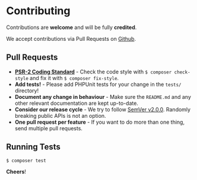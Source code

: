 # Contributing

Contributions are **welcome** and will be fully **credited**.

We accept contributions via Pull Requests on [Github](https://github.com/caseyamcl/toc).

## Pull Requests

- **[PSR-2 Coding Standard](https://github.com/php-fig/fig-standards/blob/master/accepted/PSR-2-coding-style-guide.md)** - Check the code style with ``$ composer check-style`` and fix it with ``$ composer fix-style``.
- **Add tests!** - Please add PHPUnit tests for your change in the `tests/` directory!
- **Document any change in behaviour** - Make sure the `README.md` and any other relevant documentation are kept up-to-date.
- **Consider our release cycle** - We try to follow [SemVer v2.0.0](http://semver.org/). Randomly breaking public APIs is not an option.
- **One pull request per feature** - If you want to do more than one thing, send multiple pull requests.

## Running Tests

``` bash
$ composer test
```

**Cheers**!